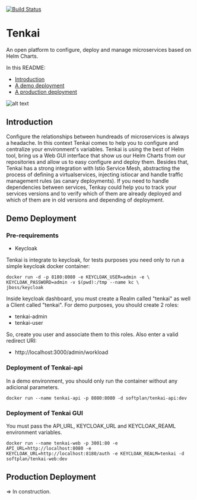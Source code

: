 [![Build Status](https://travis-ci.org/softplan/tenkai.svg?branch=dev)](https://travis-ci.org/softplan/tenkai)

# Tenkai

An open platform to configure, deploy and manage microservices based on Helm Charts.

In this README:

- [Introduction](#introduction)
- [A demo deployment](#demo-deployment)
- [A production deployment](#production-deployment)

![alt text](https://raw.githubusercontent.com/softplan/tenkai/dev/screenshots/tenkai_helm.png)

## Introduction

Configure the relationships between hundreads of microservices is always a headache.
In this context Tenkai comes to help you to configure and centralize your environment's variables. Tenkai is using the best of Helm tool, bring us a Web GUI interface that show us our Helm Charts from our repositories and allow us to easy configure and deploy them.
Besides that, Tenkai has a strong integration with Istio Service Mesh, abstracting the process of defining a virtualservices, injecting istiocar and handle traffic management rules (as canary deployments). If you need to handle dependencies between services, Tenkay could help you to track your services versions and to verify which of them are already deployed and which of them are in old versions and depending of deployment.

## Demo Deployment

### Pre-requirements

- Keycloak

Tenkai is integrate to keycloak, for tests purposes you need only to run a simple keycloak docker container:

```
docker run -d -p 8180:8080 -e KEYCLOAK_USER=admin -e \
KEYCLOAK_PASSWORD=admin -v $(pwd):/tmp --name kc \
jboss/keycloak
```

Inside keycloak dashboard, you must create a Realm called "tenkai" as well a Client called "tenkai".
For demo purposes, you should create 2 roles:

- tenkai-admin
- tenkai-user

So, create you user and associate them to this roles. Also enter a valid redirect URI:

- http://localhost:3000/admin/workload

### Deployment of Tenkai-api

In a demo environment, you should only run the container without any adicional parameters.

```
docker run --name tenkai-api -p 8080:8080 -d softplan/tenkai-api:dev
```

### Deployment of Tenkai GUI

You must pass the API_URL, KEYCLOAK_URL and KEYCLOAK_REAML environment variables.

```
docker run --name tenkai-web -p 3001:80 -e API_URL=http://localhost:8080 -e KEYCLOAK_URL=http://localhost:8180/auth -e KEYCLOAK_REALM=tenkai -d softplan/tenkai-web:dev
```

## Production Deployment

=> In construction.
